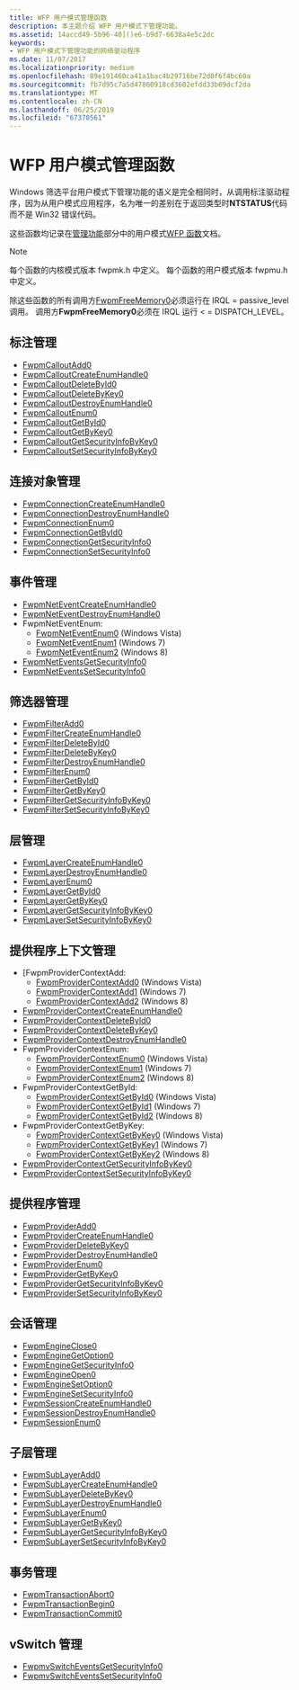 ```yaml
---
title: WFP 用户模式管理函数
description: 本主题介绍 WFP 用户模式下管理功能。
ms.assetid: 14accd49-5b96-40]()e6-b9d7-6638a4e5c2dc
keywords:
- WFP 用户模式下管理功能的网络驱动程序
ms.date: 11/07/2017
ms.localizationpriority: medium
ms.openlocfilehash: 89e191460ca41a1bac4b29716be72d0f6f4bc60a
ms.sourcegitcommit: fb7d95c7a5d47860918cd3602efdd33b69dcf2da
ms.translationtype: MT
ms.contentlocale: zh-CN
ms.lasthandoff: 06/25/2019
ms.locfileid: "67370561"
---
```

# <a name="wfp-user-mode-management-functions"></a>WFP 用户模式管理函数

Windows 筛选平台用户模式下管理功能的语义是完全相同时，从调用标注驱动程序，因为从用户模式应用程序，名为唯一的差别在于返回类型时**NTSTATUS**代码而不是 Win32 错误代码。 

这些函数均记录在[管理功能](https://docs.microsoft.com/windows/desktop/FWP/fwp-mgmt-functions)部分中的用户模式[WFP 函数](https://docs.microsoft.com/windows/desktop/FWP/fwp-functions)文档。 

> [!NOTE]
> 每个函数的内核模式版本 fwpmk.h 中定义。 每个函数的用户模式版本 fwpmu.h 中定义。
 
除这些函数的所有调用方[FwpmFreeMemory0](https://docs.microsoft.com/windows/desktop/api/fwpmu/nf-fwpmu-fwpmfreememory0)必须运行在 IRQL = passive_level 调用。 调用方**FwpmFreeMemory0**必须在 IRQL 运行 < = DISPATCH_LEVEL。

## <a name="callout-management"></a>标注管理

- [FwpmCalloutAdd0](https://docs.microsoft.com/windows/desktop/api/fwpmu/nf-fwpmu-fwpmcalloutadd0) 
- [FwpmCalloutCreateEnumHandle0](https://docs.microsoft.com/windows/desktop/api/fwpmu/nf-fwpmu-fwpmcalloutcreateenumhandle0) 
- [FwpmCalloutDeleteById0](https://docs.microsoft.com/windows/desktop/api/fwpmu/nf-fwpmu-fwpmcalloutdeletebyid0) 
- [FwpmCalloutDeleteByKey0](https://docs.microsoft.com/windows/desktop/api/fwpmu/nf-fwpmu-fwpmcalloutdeletebykey0) 
- [FwpmCalloutDestroyEnumHandle0](https://docs.microsoft.com/windows/desktop/api/fwpmu/nf-fwpmu-fwpmcalloutdestroyenumhandle0) 
- [FwpmCalloutEnum0](https://docs.microsoft.com/windows/desktop/api/fwpmu/nf-fwpmu-fwpmcalloutenum0) 
- [FwpmCalloutGetById0](https://docs.microsoft.com/windows/desktop/api/fwpmu/nf-fwpmu-fwpmcalloutgetbyid0) 
- [FwpmCalloutGetByKey0](https://docs.microsoft.com/windows/desktop/api/fwpmu/nf-fwpmu-fwpmcalloutgetbykey0) 
- [FwpmCalloutGetSecurityInfoByKey0](https://docs.microsoft.com/windows/desktop/api/fwpmu/nf-fwpmu-fwpmcalloutgetsecurityinfobykey0) 
- [FwpmCalloutSetSecurityInfoByKey0](https://docs.microsoft.com/windows/desktop/api/fwpmu/nf-fwpmu-fwpmcalloutsetsecurityinfobykey0) 

## <a name="connection-object-management"></a>连接对象管理

- [FwpmConnectionCreateEnumHandle0](https://docs.microsoft.com/windows/desktop/api/fwpmu/nf-fwpmu-fwpmconnectioncreateenumhandle0) 
- [FwpmConnectionDestroyEnumHandle0](https://docs.microsoft.com/windows/desktop/api/fwpmu/nf-fwpmu-fwpmconnectiondestroyenumhandle0) 
- [FwpmConnectionEnum0](https://docs.microsoft.com/windows/desktop/api/fwpmu/nf-fwpmu-fwpmconnectionenum0) 
- [FwpmConnectionGetById0](https://docs.microsoft.com/windows/desktop/api/fwpmu/nf-fwpmu-fwpmconnectiongetbyid0) 
- [FwpmConnectionGetSecurityInfo0](https://docs.microsoft.com/windows/desktop/api/fwpmu/nf-fwpmu-fwpmconnectiongetsecurityinfo0) 
- [FwpmConnectionSetSecurityInfo0](https://docs.microsoft.com/windows/desktop/api/fwpmu/nf-fwpmu-fwpmconnectionsetsecurityinfo0) 

## <a name="event-management"></a>事件管理

- [FwpmNetEventCreateEnumHandle0](https://docs.microsoft.com/windows/desktop/api/fwpmu/nf-fwpmu-fwpmneteventcreateenumhandle0) 
- [FwpmNetEventDestroyEnumHandle0](https://docs.microsoft.com/windows/desktop/api/fwpmu/nf-fwpmu-fwpmneteventdestroyenumhandle0) 
- FwpmNetEventEnum:
    - [FwpmNetEventEnum0](https://docs.microsoft.com/windows/desktop/api/fwpmu/nf-fwpmu-fwpmneteventenum0) (Windows Vista)
    - [FwpmNetEventEnum1](https://docs.microsoft.com/windows/desktop/api/fwpmu/nf-fwpmu-fwpmneteventenum1) (Windows 7)
    - [FwpmNetEventEnum2](https://docs.microsoft.com/windows/desktop/api/fwpmu/nf-fwpmu-fwpmneteventenum2) (Windows 8)
- [FwpmNetEventsGetSecurityInfo0](https://docs.microsoft.com/windows/desktop/api/fwpmu/nf-fwpmu-fwpmneteventsgetsecurityinfo0) 
- [FwpmNetEventsSetSecurityInfo0](https://docs.microsoft.com/windows/desktop/api/fwpmu/nf-fwpmu-fwpmneteventssetsecurityinfo0) 

## <a name="filter-management"></a>筛选器管理

- [FwpmFilterAdd0](https://docs.microsoft.com/windows/desktop/api/fwpmu/nf-fwpmu-fwpmfilteradd0) 
- [FwpmFilterCreateEnumHandle0](https://docs.microsoft.com/windows/desktop/api/fwpmu/nf-fwpmu-fwpmfiltercreateenumhandle0) 
- [FwpmFilterDeleteById0](https://docs.microsoft.com/windows/desktop/api/fwpmu/nf-fwpmu-fwpmfilterdeletebyid0) 
- [FwpmFilterDeleteByKey0](https://docs.microsoft.com/windows/desktop/api/fwpmu/nf-fwpmu-fwpmfilterdeletebykey0) 
- [FwpmFilterDestroyEnumHandle0](https://docs.microsoft.com/windows/desktop/api/fwpmu/nf-fwpmu-fwpmfilterdestroyenumhandle0) 
- [FwpmFilterEnum0](https://docs.microsoft.com/windows/desktop/api/fwpmu/nf-fwpmu-fwpmfilterenum0) 
- [FwpmFilterGetById0](https://docs.microsoft.com/windows/desktop/api/fwpmu/nf-fwpmu-fwpmfiltergetbyid0) 
- [FwpmFilterGetByKey0](https://docs.microsoft.com/windows/desktop/api/fwpmu/nf-fwpmu-fwpmfiltergetbykey0) 
- [FwpmFilterGetSecurityInfoByKey0](https://docs.microsoft.com/windows/desktop/api/fwpmu/nf-fwpmu-fwpmfiltergetsecurityinfobykey0) 
- [FwpmFilterSetSecurityInfoByKey0](https://docs.microsoft.com/windows/desktop/api/fwpmu/nf-fwpmu-fwpmfiltersetsecurityinfobykey0) 

## <a name="layer-management"></a>层管理

- [FwpmLayerCreateEnumHandle0](https://docs.microsoft.com/windows/desktop/api/fwpmu/nf-fwpmu-fwpmlayercreateenumhandle0) 
- [FwpmLayerDestroyEnumHandle0](https://docs.microsoft.com/windows/desktop/api/fwpmu/nf-fwpmu-fwpmlayerdestroyenumhandle0) 
- [FwpmLayerEnum0](https://docs.microsoft.com/windows/desktop/api/fwpmu/nf-fwpmu-fwpmlayerenum0) 
- [FwpmLayerGetById0](https://docs.microsoft.com/windows/desktop/api/fwpmu/nf-fwpmu-fwpmlayergetbyid0) 
- [FwpmLayerGetByKey0](https://docs.microsoft.com/windows/desktop/api/fwpmu/nf-fwpmu-fwpmlayergetbykey0) 
- [FwpmLayerGetSecurityInfoByKey0](https://docs.microsoft.com/windows/desktop/api/fwpmu/nf-fwpmu-fwpmlayergetsecurityinfobykey0) 
- [FwpmLayerSetSecurityInfoByKey0](https://docs.microsoft.com/windows/desktop/api/fwpmu/nf-fwpmu-fwpmlayersetsecurityinfobykey0) 

## <a name="provider-context-management"></a>提供程序上下文管理

- [FwpmProviderContextAdd:
    - [FwpmProviderContextAdd0](https://docs.microsoft.com/windows/desktop/api/fwpmu/nf-fwpmu-fwpmprovidercontextadd0) (Windows Vista)
    - [FwpmProviderContextAdd1](https://docs.microsoft.com/windows/desktop/api/fwpmu/nf-fwpmu-fwpmprovidercontextadd1) (Windows 7)
    - [FwpmProviderContextAdd2](https://docs.microsoft.com/windows/desktop/api/fwpmu/nf-fwpmu-fwpmprovidercontextadd2) (Windows 8)
- [FwpmProviderContextCreateEnumHandle0](https://docs.microsoft.com/windows/desktop/api/fwpmu/nf-fwpmu-fwpmprovidercontextcreateenumhandle0) 
- [FwpmProviderContextDeleteById0](https://docs.microsoft.com/windows/desktop/api/fwpmu/nf-fwpmu-fwpmprovidercontextdeletebyid0) 
- [FwpmProviderContextDeleteByKey0](https://docs.microsoft.com/windows/desktop/api/fwpmu/nf-fwpmu-fwpmprovidercontextdeletebykey0) 
- [FwpmProviderContextDestroyEnumHandle0](https://docs.microsoft.com/windows/desktop/api/fwpmu/nf-fwpmu-fwpmprovidercontextdestroyenumhandle0) 
- FwpmProviderContextEnum:
    - [FwpmProviderContextEnum0](https://docs.microsoft.com/windows/desktop/api/fwpmu/nf-fwpmu-fwpmprovidercontextenum0) (Windows Vista)
    - [FwpmProviderContextEnum1](https://docs.microsoft.com/windows/desktop/api/fwpmu/nf-fwpmu-fwpmprovidercontextenum1) (Windows 7)
    - [FwpmProviderContextEnum2](https://docs.microsoft.com/windows/desktop/api/fwpmu/nf-fwpmu-fwpmprovidercontextenum2) (Windows 8)
- FwpmProviderContextGetById:
    - [FwpmProviderContextGetById0](https://docs.microsoft.com/windows/desktop/api/fwpmu/nf-fwpmu-fwpmprovidercontextgetbyid0) (Windows Vista)
    - [FwpmProviderContextGetById1](https://docs.microsoft.com/windows/desktop/api/fwpmu/nf-fwpmu-fwpmprovidercontextgetbyid1) (Windows 7)
    - [FwpmProviderContextGetById2](https://docs.microsoft.com/windows/desktop/api/fwpmu/nf-fwpmu-fwpmprovidercontextgetbyid2) (Windows 8)
- FwpmProviderContextGetByKey:
    - [FwpmProviderContextGetByKey0](https://docs.microsoft.com/windows/desktop/api/fwpmu/nf-fwpmu-fwpmprovidercontextgetbykey0) (Windows Vista)
    - [FwpmProviderContextGetByKey1](https://docs.microsoft.com/windows/desktop/api/fwpmu/nf-fwpmu-fwpmprovidercontextgetbykey1) (Windows 7)
    - [FwpmProviderContextGetByKey2](https://docs.microsoft.com/windows/desktop/api/fwpmu/nf-fwpmu-fwpmprovidercontextgetbykey2) (Windows 8)
- [FwpmProviderContextGetSecurityInfoByKey0](https://docs.microsoft.com/windows/desktop/api/fwpmu/nf-fwpmu-fwpmprovidercontextgetsecurityinfobykey0) 
- [FwpmProviderContextSetSecurityInfoByKey0](https://docs.microsoft.com/windows/desktop/api/fwpmu/nf-fwpmu-fwpmprovidercontextsetsecurityinfobykey0) 

## <a name="provider-management"></a>提供程序管理

- [FwpmProviderAdd0](https://docs.microsoft.com/windows/desktop/api/fwpmu/nf-fwpmu-fwpmprovideradd0) 
- [FwpmProviderCreateEnumHandle0](https://docs.microsoft.com/windows/desktop/api/fwpmu/nf-fwpmu-fwpmprovidercreateenumhandle0) 
- [FwpmProviderDeleteByKey0](https://docs.microsoft.com/windows/desktop/api/fwpmu/nf-fwpmu-fwpmproviderdeletebykey0) 
- [FwpmProviderDestroyEnumHandle0](https://docs.microsoft.com/windows/desktop/api/fwpmu/nf-fwpmu-fwpmproviderdestroyenumhandle0) 
- [FwpmProviderEnum0](https://docs.microsoft.com/windows/desktop/api/fwpmu/nf-fwpmu-fwpmproviderenum0) 
- [FwpmProviderGetByKey0](https://docs.microsoft.com/windows/desktop/api/fwpmu/nf-fwpmu-fwpmprovidergetbykey0) 
- [FwpmProviderGetSecurityInfoByKey0](https://docs.microsoft.com/windows/desktop/api/fwpmu/nf-fwpmu-fwpmprovidergetsecurityinfobykey0) 
- [FwpmProviderSetSecurityInfoByKey0](https://docs.microsoft.com/windows/desktop/api/fwpmu/nf-fwpmu-fwpmprovidersetsecurityinfobykey0) 

## <a name="session-management"></a>会话管理

- [FwpmEngineClose0](https://docs.microsoft.com/windows/desktop/api/fwpmu/nf-fwpmu-fwpmengineclose0) 
- [FwpmEngineGetOption0](https://docs.microsoft.com/windows/desktop/api/fwpmu/nf-fwpmu-fwpmenginegetoption0) 
- [FwpmEngineGetSecurityInfo0](https://docs.microsoft.com/windows/desktop/api/fwpmu/nf-fwpmu-fwpmenginegetsecurityinfo0) 
- [FwpmEngineOpen0](https://docs.microsoft.com/windows/desktop/api/fwpmu/nf-fwpmu-fwpmengineopen0) 
- [FwpmEngineSetOption0](https://docs.microsoft.com/windows/desktop/api/fwpmu/nf-fwpmu-fwpmenginesetoption0) 
- [FwpmEngineSetSecurityInfo0](https://docs.microsoft.com/windows/desktop/api/fwpmu/nf-fwpmu-fwpmenginesetsecurityinfo0) 
- [FwpmSessionCreateEnumHandle0](https://docs.microsoft.com/windows/desktop/api/fwpmu/nf-fwpmu-fwpmsessioncreateenumhandle0) 
- [FwpmSessionDestroyEnumHandle0](https://docs.microsoft.com/windows/desktop/api/fwpmu/nf-fwpmu-fwpmsessiondestroyenumhandle0) 
- [FwpmSessionEnum0](https://docs.microsoft.com/windows/desktop/api/fwpmu/nf-fwpmu-fwpmsessionenum0) 

## <a name="sublayer-management"></a>子层管理

- [FwpmSubLayerAdd0](https://docs.microsoft.com/windows/desktop/api/fwpmu/nf-fwpmu-fwpmsublayeradd0) 
- [FwpmSubLayerCreateEnumHandle0](https://docs.microsoft.com/windows/desktop/api/fwpmu/nf-fwpmu-fwpmsublayercreateenumhandle0) 
- [FwpmSubLayerDeleteByKey0](https://docs.microsoft.com/windows/desktop/api/fwpmu/nf-fwpmu-fwpmsublayerdeletebykey0) 
- [FwpmSubLayerDestroyEnumHandle0](https://docs.microsoft.com/windows/desktop/api/fwpmu/nf-fwpmu-fwpmsublayerdestroyenumhandle0) 
- [FwpmSubLayerEnum0](https://docs.microsoft.com/windows/desktop/api/fwpmu/nf-fwpmu-fwpmsublayerenum0) 
- [FwpmSubLayerGetByKey0](https://docs.microsoft.com/windows/desktop/api/fwpmu/nf-fwpmu-fwpmsublayergetbykey0) 
- [FwpmSubLayerGetSecurityInfoByKey0](https://docs.microsoft.com/windows/desktop/api/fwpmu/nf-fwpmu-fwpmsublayergetsecurityinfobykey0) 
- [FwpmSubLayerSetSecurityInfoByKey0](https://docs.microsoft.com/windows/desktop/api/fwpmu/nf-fwpmu-fwpmsublayersetsecurityinfobykey0) 

## <a name="transaction-management"></a>事务管理

- [FwpmTransactionAbort0](https://docs.microsoft.com/windows/desktop/api/fwpmu/nf-fwpmu-fwpmtransactionabort0) 
- [FwpmTransactionBegin0](https://docs.microsoft.com/windows/desktop/api/fwpmu/nf-fwpmu-fwpmtransactionbegin0) 
- [FwpmTransactionCommit0](https://docs.microsoft.com/windows/desktop/api/fwpmu/nf-fwpmu-fwpmtransactioncommit0) 

## <a name="vswitch-management"></a>vSwitch 管理

- [FwpmvSwitchEventsGetSecurityInfo0](https://docs.microsoft.com/windows/desktop/api/fwpmu/nf-fwpmu-fwpmvswitcheventsgetsecurityinfo0) 
- [FwpmvSwitchEventsSetSecurityInfo0](https://docs.microsoft.com/windows/desktop/api/fwpmu/nf-fwpmu-fwpmvswitcheventssetsecurityinfo0) 

